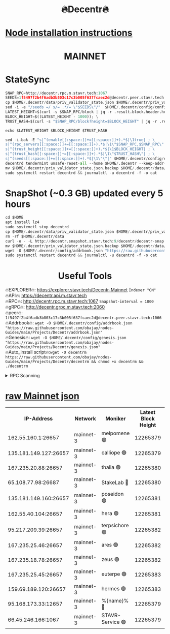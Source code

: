 <h1 align="center"> 🔥Decentr🔥</h1>

[Node installation instructions](https://github.com/obajay/nodes-Guides/tree/main/Projects/Decentr)
=
<h1 align="center"> MAINNET</h1>

# StateSync
```python
SNAP_RPC=http://decentr.rpc.m.stavr.tech:1067
SEEDS=1f5497f2b4f6adb3b803c17c3b005f637fcaec2d@decentr.peer.stavr.tech:1066
cp $HOME/.decentr/data/priv_validator_state.json $HOME/.decentr/priv_validator_state.json.backup
sed -i -e "/seeds =/ s/= .*/= \"$SEEDS\"/"  $HOME/.decentr/config/config.toml
LATEST_HEIGHT=$(curl -s $SNAP_RPC/block | jq -r .result.block.header.height); \
BLOCK_HEIGHT=$((LATEST_HEIGHT - 1000)); \
TRUST_HASH=$(curl -s "$SNAP_RPC/block?height=$BLOCK_HEIGHT" | jq -r .result.block_id.hash)

echo $LATEST_HEIGHT $BLOCK_HEIGHT $TRUST_HASH

sed -i.bak -E "s|^(enable[[:space:]]+=[[:space:]]+).*$|\1true| ; \
s|^(rpc_servers[[:space:]]+=[[:space:]]+).*$|\1\"$SNAP_RPC,$SNAP_RPC\"| ; \
s|^(trust_height[[:space:]]+=[[:space:]]+).*$|\1$BLOCK_HEIGHT| ; \
s|^(trust_hash[[:space:]]+=[[:space:]]+).*$|\1\"$TRUST_HASH\"| ; \
s|^(seeds[[:space:]]+=[[:space:]]+).*$|\1\"\"|" $HOME/.decentr/config/config.toml
decentrd tendermint unsafe-reset-all --home $HOME/.decentr --keep-addr-book
mv $HOME/.decentr/priv_validator_state.json.backup $HOME/.decentr/data/priv_validator_state.json
sudo systemctl restart decentrd && journalctl -u decentrd -f -o cat
```
# SnapShot (~0.3 GB) updated every 5 hours
```python
cd $HOME
apt install lz4
sudo systemctl stop decentrd
cp $HOME/.decentr/data/priv_validator_state.json $HOME/.decentr/priv_validator_state.json.backup
rm -rf $HOME/.decentr/data
curl -o - -L http://decentr.snapshot.stavr.tech:9/decentr/decentr-snap.tar.lz4 | lz4 -c -d - | tar -x -C $HOME/.decentr --strip-components 2
mv $HOME/.decentr/priv_validator_state.json.backup $HOME/.decentr/data/priv_validator_state.json
wget -O $HOME/.decentr/config/addrbook.json "https://raw.githubusercontent.com/obajay/nodes-Guides/main/Projects/Decentr/addrbook.json"
sudo systemctl restart decentrd && journalctl -u decentrd -f -o cat
```

 <h1 align="center"> Useful Tools</h1>

🔥EXPLORER🔥:     https://explorer.stavr.tech/Decentr-Mainnet        `Indexer "ON"` \
🔥API🔥:          https://decentr.api.m.stavr.tech \
🔥RPC🔥:          http://decentr.rpc.m.stavr.tech:1067              `Snapshot-interval = 1000` \
🔥gRPC🔥:         http://decentr.grpc.m.stavr.tech:2060 \
🔥peer🔥:         `1f5497f2b4f6adb3b803c17c3b005f637fcaec2d@decentr.peer.stavr.tech:1066` \
🔥Addrbook🔥:  `wget -O $HOME/.decentr/config/addrbook.json "https://raw.githubusercontent.com/obajay/nodes-Guides/main/Projects/Decentr/addrbook.json"` \
🔥Genesis🔥:  `wget -O $HOME/.decentr/config/genesis.json "https://raw.githubusercontent.com/obajay/nodes-Guides/main/Projects/Decentr/genesis.json"` \
🔥Auto_install script🔥:`wget -O decentrm https://raw.githubusercontent.com/obajay/nodes-Guides/main/Projects/Decentr/decentrm && chmod +x decentrm && ./decentrm`

<details>
<summary>RPC Scanning</summary>

<h2 align="center"> We scan nodes in real time every 4 hours. And we provide the final result of RPC endpoints.
We cannot influence the operation of these nodes in any way. </h2>


```python
If Voting Power is higher than 0 --> then the Node is a validator of the network and may be subject to attack and be a potential threat to the chain.
```
```python
We marked such validators with a red symbol
```

</details>

[raw Mainnet json](https://rpc-check.decentrm.stavr.tech/decentrm/rpc-decentrm-result.json)
=



<table><tr><th>IP-Address</th><th>Network</th><th>Moniker</th><th>Latest Block Height</th><th>Earliest Block Height</th><th>Catching Up</th><th>Tx Index</th><th>Voting Power</th><th>Scan Time</th></tr><tr><td>162.55.160.1:26657</td><td>mainnet-3</td><td>melpomene 🟢</td><td>12265379</td><td>1688950</td><td>False</td><td>on</td><td>0</td><td>2024-01-03T21:21:12.003343839UTC</td></tr><tr><td>135.181.149.127:26657</td><td>mainnet-3</td><td>calliope 🟢</td><td>12265379</td><td>1688950</td><td>False</td><td>on</td><td>0</td><td>2024-01-03T21:21:14.456856935UTC</td></tr><tr><td>167.235.20.88:26657</td><td>mainnet-3</td><td>thalia 🟢</td><td>12265380</td><td>1688950</td><td>False</td><td>on</td><td>0</td><td>2024-01-03T21:21:20.009974046UTC</td></tr><tr><td>65.108.77.98:26687</td><td>mainnet-3</td><td>StakeLab 🔴</td><td>12265380</td><td>1688950</td><td>False</td><td>on</td><td>5556140</td><td>2024-01-03T21:21:20.319534800UTC</td></tr><tr><td>135.181.149.160:26657</td><td>mainnet-3</td><td>poseidon 🟢</td><td>12265381</td><td>1688950</td><td>False</td><td>on</td><td>0</td><td>2024-01-03T21:21:23.113713367UTC</td></tr><tr><td>162.55.40.104:26657</td><td>mainnet-3</td><td>hera 🟢</td><td>12265381</td><td>1688950</td><td>False</td><td>on</td><td>0</td><td>2024-01-03T21:21:25.433399668UTC</td></tr><tr><td>95.217.209.39:26657</td><td>mainnet-3</td><td>terpsichore 🟢</td><td>12265382</td><td>1688950</td><td>False</td><td>on</td><td>0</td><td>2024-01-03T21:21:27.884445764UTC</td></tr><tr><td>167.235.25.46:26657</td><td>mainnet-3</td><td>ares 🟢</td><td>12265382</td><td>1688950</td><td>False</td><td>on</td><td>0</td><td>2024-01-03T21:21:30.270960397UTC</td></tr><tr><td>167.235.18.78:26657</td><td>mainnet-3</td><td>zeus 🟢</td><td>12265382</td><td>1688950</td><td>False</td><td>on</td><td>0</td><td>2024-01-03T21:21:32.571118350UTC</td></tr><tr><td>167.235.25.45:26657</td><td>mainnet-3</td><td>euterpe 🟢</td><td>12265383</td><td>1688950</td><td>False</td><td>on</td><td>0</td><td>2024-01-03T21:21:34.958262080UTC</td></tr><tr><td>159.69.189.120:26657</td><td>mainnet-3</td><td>hermes 🟢</td><td>12265383</td><td>1688950</td><td>False</td><td>on</td><td>0</td><td>2024-01-03T21:21:37.281109447UTC</td></tr><tr><td>95.168.173.33:12657</td><td>mainnet-3</td><td>%{name}% 🔴</td><td>12265379</td><td>8964001</td><td>False</td><td>on</td><td>4174294</td><td>2024-01-03T21:21:15.642264312UTC</td></tr><tr><td>66.45.246.166:1067</td><td>mainnet-3</td><td>STAVR-Service 🟢</td><td>12265379</td><td>12263001</td><td>False</td><td>on</td><td>0</td><td>2024-01-03T21:21:15.084313814UTC</td></tr></table>